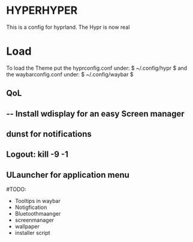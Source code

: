 # HYPERHYPER
This is a config for hyprland. The Hypr is now real

# Load
To load the Theme put the hyprconfig.conf under:
$ ~/.config/hypr $
and the waybarconfig.conf under:
$ ~/.config/waybar $




## QoL
--
Install wdisplay for an easy Screen manager
-
dunst for notifications
-
Logout: kill -9 -1
-
ULauncher for application menu
-
#TODO:
- Tooltips in waybar
- Notigfication
- Bluetoothmaanger
- screenmanager
- wallpaper
- installer script
